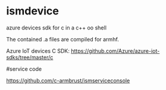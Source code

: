 # ismdevice
azure devices sdk for c in a c++ oo shell

The contained .a files are compiled for armhf.

Azure IoT devices C SDK: https://github.com/Azure/azure-iot-sdks/tree/master/c

#service code

https://github.com/c-armbrust/ismserviceconsole
